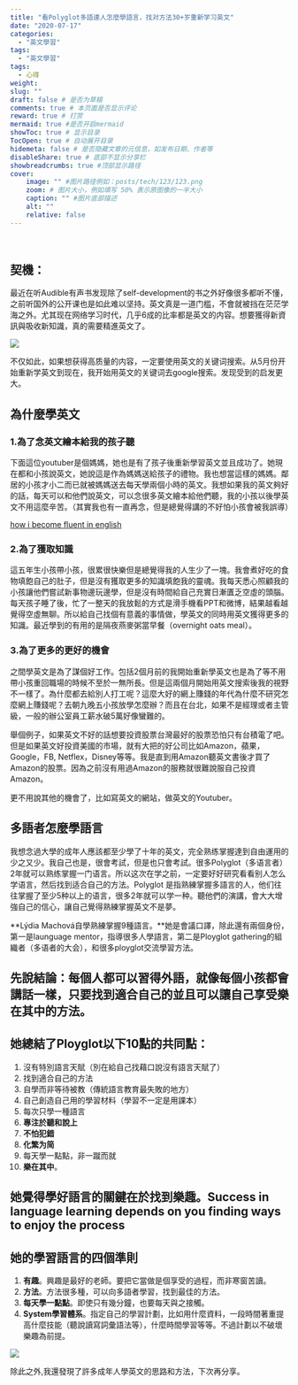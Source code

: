 ```yaml
---
title: "看Polyglot多語達人怎麼學語言，找对方法30+岁重新学习英文"
date: "2020-07-17"
categories: 
  - "英文學習"
tags: 
  - "英文學習"
tags: 
  - 心得
weight:
slug: ""
draft: false # 是否为草稿
comments: true # 本页面是否显示评论
reward: true # 打赏
mermaid: true #是否开启mermaid
showToc: true # 显示目录
TocOpen: true # 自动展开目录
hidemeta: false # 是否隐藏文章的元信息，如发布日期、作者等
disableShare: true # 底部不显示分享栏
showbreadcrumbs: true #顶部显示路径
cover:
    image: "" #图片路径例如：posts/tech/123/123.png
    zoom: # 图片大小，例如填写 50% 表示原图像的一半大小
    caption: "" #图片底部描述
    alt: ""
    relative: false
---
```


 

## 契機：

最近在听Audible有声书发现除了self-development的书之外好像很多都听不懂，之前听国外的公开课也是如此难以坚持。英文真是一道门槛，不會就被挡在茫茫学海之外。尤其现在网络学习时代，几乎6成的比率都是英文的内容。想要獲得新資訊與吸收新知識，真的需要精進英文了。

![](images/语言比率-2-1024x673.jpg)

不仅如此，如果想获得高质量的内容，一定要使用英文的关键词搜索。从5月份开始重新学英文到现在，我开始用英文的关键词去google搜索。发现受到的启发更大。

## 為什麼學英文

### 1.為了念英文繪本給我的孩子聽

下面這位youtuber是個媽媽，她也是有了孩子後重新學習英文並且成功了。她現在都和小孩說英文，她說這是作為媽媽送給孩子的禮物。我也想當這樣的媽媽。鄰居的小孩才小二而已就被媽媽送去每天學兩個小時的英文。我想如果我的英文夠好的話，每天可以和他們說英文，可以念很多英文繪本給他們聽，我的小孩以後學英文不用這麼辛苦。（其實我也有一直再念，但是總覺得講的不好怕小孩會被我誤導）

[how i become fluent in english](https://www.youtube.com/watch?v=BwCm-pxq8PQ)

### 2.為了獲取知識

這五年生小孩帶小孩，很累很快樂但是總覺得我的人生少了一塊。我會煮好吃的食物填飽自己的肚子，但是沒有獲取更多的知識填飽我的靈魂。我每天悉心照顧我的小孩讓他們嘗試新事物邊玩邊學，但是沒有時間給自己充實日漸匱乏空虛的頭腦。每天孩子睡了後，忙了一整天的我放鬆的方式是滑手機看PPT和微博，結果越看越覺得空虛無聊。所以給自己找個有意義的事情做，學英文的同時用英文獲得更多的知識。最近學到的有用的是隔夜燕麥粥當早餐（overnight oats meal）。

### 3.為了更多的更好的機會

之間學英文是為了謀個好工作。包括2個月前的我開始重新學英文也是為了等不用帶小孩重回職場的時候不至於一無所長。但是這兩個月開始用英文搜索後我的視野不一樣了。為什麼都去給別人打工呢？這麼大好的網上賺錢的年代為什麼不研究怎麼網上賺錢呢？去朝九晚五小孩放學怎麼辦？而且在台北，如果不是經理或者主管級，一般的辦公室員工薪水破5萬好像蠻難的。

舉個例子，如果英文不好的話想要投資股票台灣最好的股票恐怕只有台積電了吧。但是如果英文好投資美國的市場，就有大把的好公司比如Amazon，蘋果，Google，FB, Netflex，Disney等等。我是直到用Amazon聽英文書後才買了Amazon的股票。因為之前沒有用過Amazon的服務就很難說服自己投資Amazon。

更不用說其他的機會了，比如寫英文的網站，做英文的Youtuber。

## 多語者怎麼學語言

我想念過大學的成年人應該都至少學了十年的英文，完全熟练掌握達到自由運用的少之又少。我自己也是，很會考試，但是也只會考試。很多Polyglot（多语言者）2年就可以熟练掌握一门语言。所以这次在学之前，一定要好好研究看看别人怎么学语言，然后找到适合自己的方法。Polyglot 是指熟練掌握多語言的人，他们往往掌握了至少5种以上的语言，很多2年就可以学一种。聽他們的演講，會大大增強自己的信心，讓自己覺得熟練掌握英文不是夢。

**Lýdia Machová自學熟練掌握9種語言。**她是會議口譯，除此還有兩個身份，第一是launguage mentor，指導很多人學語言，第二是Ployglot gathering的組織者（多语者的大会），和很多ployglot交流學習方法。

## 先說結論：每個人都可以習得外語，就像每個小孩都會講話一樣，只要找到適合自己的並且可以讓自己享受樂在其中的方法。

## 她總結了Ployglot以下10點的共同點：

1. 沒有特別語言天賦（別在給自己找藉口說沒有語言天賦了）
2. 找到適合自己的方法
3. 自學而非等待被教（傳統語言教育最失敗的地方）
4. 自己創造自己用的學習材料（學習不一定是用課本）
5. 每次只學一種語言
6. **專注於聽和說上**
7. **不怕犯錯**
8. **化繁为简**
9. 每天學一點點，非一蹴而就
10. **樂在其中**。

## 她覺得學好語言的關鍵在於找到樂趣。Success in language learning depends on you finding ways to enjoy the process

## 她的學習語言的四個準則

1. **有趣**。興趣是最好的老師。要把它當做是個享受的過程，而非寒窗苦讀。
2. **方法**。方法很多種，可以向多語者學習，找到最佳的方法。
3. **每天學一點點**。即使只有幾分鐘，也要每天與之接觸。
4. **System學習體系**。指定自己的學習計劃，比如用什麼資料，一段時間著重提高什麼技能（聽說讀寫詞彙語法等），什麼時間學習等等。不過計劃以不破壞樂趣為前提。

![](images/lydia3-1024x593.jpg)

除此之外,我還發現了許多成年人學英文的思路和方法，下次再分享。
